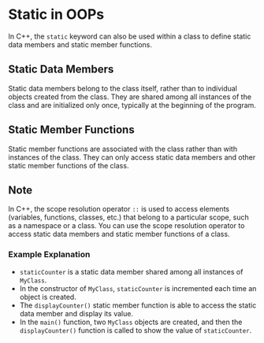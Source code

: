 # Static in OOPs

In C++, the `static` keyword can also be used within a class to define static data members and static member functions.

## Static Data Members
Static data members belong to the class itself, rather than to individual objects created from the class. They are shared among all instances of the class and are initialized only once, typically at the beginning of the program.

## Static Member Functions
Static member functions are associated with the class rather than with instances of the class. They can only access static data members and other static member functions of the class.

## Note
In C++, the scope resolution operator `::` is used to access elements (variables, functions, classes, etc.) that belong to a particular scope, such as a namespace or a class. You can use the scope resolution operator to access static data members and static member functions of a class.

### Example Explanation
- `staticCounter` is a static data member shared among all instances of `MyClass`.
- In the constructor of `MyClass`, `staticCounter` is incremented each time an object is created.
- The `displayCounter()` static member function is able to access the static data member and display its value.
- In the `main()` function, two `MyClass` objects are created, and then the `displayCounter()` function is called to show the value of `staticCounter`.
